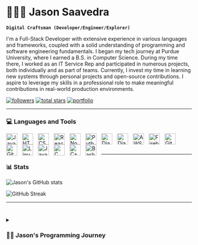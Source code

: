 # 👨🏽‍💻 Jason Saavedra

**`Digital Craftsman (Developer/Engineer/Explorer)`**

I'm a Full-Stack Developer with extensive experience in various languages and frameworks, coupled with a solid understanding of programming and software engineering fundamentals.
I began my tech journey at Purdue University, where I earned a B.S. in Computer Science. During my time there, I worked as an IT Service Rep and participated in numerous projects, both individually and as part of teams. Currently, I invest my time in learning new systems through personal projects and open-source contributions.
I aspire to leverage my skills in a professional role to make meaningful contributions in real-world production environments.

   <p align="left">
      <a href="https://github.com/jaysaavedra18?tab=followers">
         <img alt="followers" title="Follow me on Github" src="https://custom-icon-badges.demolab.com/github/followers/jaysaavedra18?color=236ad3&labelColor=1155ba&style=for-the-badge&logo=person-add&label=Follow&logoColor=white"/></a>
      <a href="https://github.com/jaysaavedra18?tab=repositories&sort=stargazers">
         <img alt="total stars" title="Total stars on GitHub" src="https://custom-icon-badges.demolab.com/github/stars/jaysaavedra18?color=55960c&style=for-the-badge&labelColor=488207&logo=star"/></a>
         <a href="https://jamsenchiridion.com">
        <img alt="portfolio" title="portfolio" src="https://custom-icon-badges.demolab.com/badge/-Portfolio-purple?style=for-the-badge&logo=mention&logoColor=white"/></a>
   </p>

---

### 💻 Languages and Tools

<!-- JAVASCRIPT -->
<img align="left" alt="JavaScript" width="30px" style="padding-right:10px;" src="https://cdn.jsdelivr.net/gh/devicons/devicon/icons/javascript/javascript-plain.svg" />
<!-- HTML -->
<img align="left" alt="HTML" width="30px" style="padding-right:10px;" src="https://cdn.jsdelivr.net/gh/devicons/devicon/icons/html5/html5-plain.svg" />
<!-- CSS -->
<img align="left" alt="CSS" width="30px" style="padding-right:10px;" src="https://cdn.jsdelivr.net/gh/devicons/devicon/icons/css3/css3-plain.svg" />
<!-- REACT -->
<img align="left" alt="React" width="30px" style="padding-right:10px;" src="https://cdn.jsdelivr.net/gh/devicons/devicon/icons/react/react-original.svg" />
<!-- NODEJS -->
<img align="left" alt="NodeJS" width="30px" style="padding-right:10px;" src="https://cdn.jsdelivr.net/gh/devicons/devicon/icons/nodejs/nodejs-original.svg" />
<!-- PYTHON -->
<img align="left" alt="Python" width="30px" style="padding-right:10px;" src="https://cdn.jsdelivr.net/gh/devicons/devicon/icons/python/python-original.svg" />
<!-- DJANGO -->
<img align="left" alt="Django" width="30px" style="padding-right:10px;" src="https://cdn.jsdelivr.net/gh/devicons/devicon/icons/django/django-plain.svg" />
<!-- MONGODB -->
<img align="left" alt="Django" width="30px" style="padding-right:10px;" src="https://cdn.jsdelivr.net/gh/devicons/devicon/icons/mongodb/mongodb-original.svg" />
<!-- AWS -->
<img align="left" alt="AWS" width="30px" style="padding-right:10px;" src="https://cdn.jsdelivr.net/gh/devicons/devicon/icons/amazonwebservices/amazonwebservices-original-wordmark.svg" />
<!-- FIREBASE -->
<img align="left" alt="Firebase" width="30px" style="padding-right:10px;" src="https://cdn.jsdelivr.net/gh/devicons/devicon/icons/firebase/firebase-plain.svg" />
<!-- GIT -->
<img align="left" alt="Git" width="30px" style="padding-right:10px;" src="https://cdn.jsdelivr.net/gh/devicons/devicon/icons/git/git-original.svg" />
<!-- GITHUB -->
<img align="left" alt="GitHub" width="30px" style="padding-right:10px;" src="https://cdn.jsdelivr.net/gh/devicons/devicon/icons/github/github-original.svg" />
<!-- LINUX -->
<img align="left" alt="Linux" width="30px" style="padding-right:10px;" src="https://cdn.jsdelivr.net/gh/devicons/devicon/icons/linux/linux-original.svg" />
<!-- JAVA -->
<img align="left" alt="Java" width="30px" style="padding-right:10px;" src="https://cdn.jsdelivr.net/gh/devicons/devicon/icons/java/java-original.svg"/>
<!-- C++ -->
<img align="left" alt="C" width="30px" style="padding-right:10px;" src="https://cdn.jsdelivr.net/gh/devicons/devicon/icons/cplusplus/cplusplus-original.svg" />
<!-- C -->
<img align="left" alt="C++" width="30px" style="padding-right:10px;" src="https://cdn.jsdelivr.net/gh/devicons/devicon/icons/c/c-original.svg" />
<!-- BASH -->
<img align="left" alt="Bash" width="30px" style="padding-right:10px;" src="https://cdn.jsdelivr.net/gh/devicons/devicon/icons/bash/bash-original.svg" />
<br />

#

---

### 📊 Stats

![Jason's GitHub stats](https://github-readme-stats.vercel.app/api?username=jaysaavedra18&show_icons=true&theme=gruvbox)

![GitHub Streak](https://streak-stats.demolab.com?user=jaysaavedra18&theme=gruvbox&border_radius=4.5)

---

#

<details>
 <summary><h3>🤴🏽 Jason's Programming Journey</h3></summary>
   I began my programming journey at Purdue University in 2020. Initially, I was a Math major but soon realized that pursuing a field without passion wouldn't lead to a fulfilling career. At the end of my sophomore year, I decided to explore my true interests and signed up for my first course, Object-Oriented Programming in Java. This decision sparked my enthusiasm for technology, leading me to switch my major to Computer Science. 
   
   Since then, I've earned my degree while working on various personal and team-oriented projects, which have helped me learn new frameworks and languages, ultimately shaping me into the Full-Stack Developer I am today. I also worked as an IT Service Representative at Purdue University, where I contributed to production tools used in the office for scanning and managing ticketing system queues. While I excelled in customer service, assisting users with software and hardware issues, my true passion lies in Software Engineering. I am eager to leverage my programming skills to make meaningful contributions to production-level codebases.
   Please take a moment to explore my GitHub profile, repositories, and portfolio to learn more about my experience and drive.

[website]: https://jamsenchiridion.com

<!---
jaysaavedra18/jaysaavedra18 is a ✨ special ✨ repository because its `README.md` (this file) appears on your GitHub profile.
You can click the Preview link to take a look at your changes.
--->
